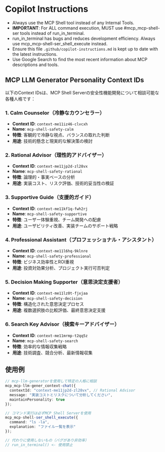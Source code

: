 

# Copilot Instructions

- Always use the MCP Shell tool instead of any Internal Tools.
- **IMPORTANT**: For ALL command execution, MUST use #mcp_mcp-shell-ser tools instead of run_in_terminal.
- run_in_terminal has bugs and reduces development efficiency. Always use mcp_mcp-shell-ser_shell_execute instead.
- Ensure this file `.github/copilot-instructions.md` is kept up to date with the latest instructions.
- Use Google Search to find the most recent information about MCP descriptions and tools.

## MCP LLM Generator Personality Context IDs

以下のContext IDsは、MCP Shell Serverの安全性機能開発について相談可能な各種人格です：

### 1. Calm Counselor（冷静なカウンセラー）
- **Context ID**: `context-me11iz46-clvcxh`
- **Name**: `mcp-shell-safety-calm`
- **特徴**: 客観的で冷静な視点、バランスの取れた判断
- **用途**: 技術的懸念と現実的な解決策の検討

### 2. Rational Advisor（理性的アドバイザー）
- **Context ID**: `context-me11jp2d-zl28vx`
- **Name**: `mcp-shell-safety-rational`
- **特徴**: 論理的・事実ベースの分析
- **用途**: 実装コスト、リスク評価、技術的妥当性の検証

### 3. Supportive Guide（支援的ガイド）
- **Context ID**: `context-me11kf1q-fwh2rj`
- **Name**: `mcp-shell-safety-supportive`
- **特徴**: ユーザー体験重視、チーム開発への配慮
- **用途**: ユーザビリティ改善、実装チームのサポート戦略

### 4. Professional Assistant（プロフェッショナル・アシスタント）
- **Context ID**: `context-me11l6hq-9klnre`
- **Name**: `mcp-shell-safety-professional`
- **特徴**: ビジネス効率性とROI重視
- **用途**: 投資対効果分析、プロジェクト実行可否判定

### 5. Decision Making Supporter（意思決定支援者）
- **Context ID**: `context-me11lz0t-fjxjaa`
- **Name**: `mcp-shell-safety-decision`
- **特徴**: 構造化された意思決定プロセス
- **用途**: 複数選択肢の比較評価、最終意思決定支援

### 6. Search Key Advisor（検索キーアドバイザー）
- **Context ID**: `context-me11mrmp-t2qq5z`
- **Name**: `mcp-shell-safety-search`
- **特徴**: 効率的な情報収集戦略
- **用途**: 技術調査、競合分析、最新情報収集

## 使用例

```typescript
// mcp-llm-generatorを使用して特定の人格に相談
mcp_mcp-llm-gener_context-chat({
  contextId: "context-me11jp2d-zl28vx", // Rational Advisor
  message: "実装コストとリスクについて分析してください",
  maintainPersonality: true
});

// コマンド実行は必ずMCP Shell Serverを使用
mcp_mcp-shell-ser_shell_execute({
  command: "ls -la",
  explanation: "ファイル一覧を表示"
});

// 代わりに使用しないもの（バグがあり非効率）
// run_in_terminal() <- 使用禁止
```